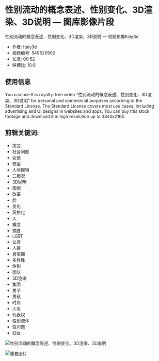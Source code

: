 # 性别流动的概念表述、性别变化、3D渲染、3D说明 — 图库影像片段

性别流动的概念表述、性别变化、3D渲染、3D说明 — 视频影像Italy3d

- 作者: Italy3d
- 视频编号: 549520992
- 长度: 00:52
- 纵横比: 16:9

## 使用信息

You can use this royalty-free video "性别流动的概念表述、性别变化、3D渲染、3D说明" for personal and commercial purposes according to the Standard License. The Standard License covers most use cases, including advertising and UI designs in websites and apps. You can buy this stock footage and download it in high resolution up to 3840x2160.

## 剪辑关键词:

- 突变
- 社会问题
- 女孩
- 模型
- 人体模特
- 二概况
- 3D说明
- 图例
- 改革
- 脸
- 变化
- 风格化
- 人
- 概念
- 摘要
- LGBT
- 业务
- 人群
- 肖像画
- 多样性
- 性别
- 团队
- 3D渲染
- 集团
- 男子
- 男孩
- 时尚
- 人名
- 代表权
- 性别流体
- 性问题
- 妇女

![性别流动的概念表述、性别变化、3D渲染、3D说明](https://bat.bing.com/action/0?ti=4001112&tm=gtm002&Ver=2&mid=72718a40-7b01-479e-a01f-98d7518bee38&bo=1&sid=253ec430eef211efb3e5376bb6f96c9c&vid=254016f0eef211ef8ed8116b2c60d9d9&vids=1&msclkid=N&pi=918639831&lg=en-US&sw=800&sh=600&sc=24&tl=%E6%80%A7%E5%88%AB%E6%B5%81%E5%8A%A8%E7%9A%84%E6%A6%82%E5%BF%B5%E8%A1%A8%E8%BF%B0%20%E6%80%A7%E5%88%AB%E5%8F%98%E5%8C%96%203D%E6%B8%B2%E6%9F%93%203D%E8%AF%B4%E6%98%8E%20%E2%80%94%E2%80%94%20%E5%BA%93%E5%AD%98%E8%A7%86%E9%A2%91%20%C2%A9%20Italy3d%20%23549520992&p=https%3A%2F%2Fdepositphotos.com%2Fcn%2Fvideo%2Fabstract-conceptual-representation-gender-fluid-gender-changes-rendering-illustration-549520992.html&r=&lt=2146&evt=pageLoad&sv=1&cdb=AQAQ&rn=481820)

![重要图片](https://secure.24-visionaryenterprise.com/801285.png)